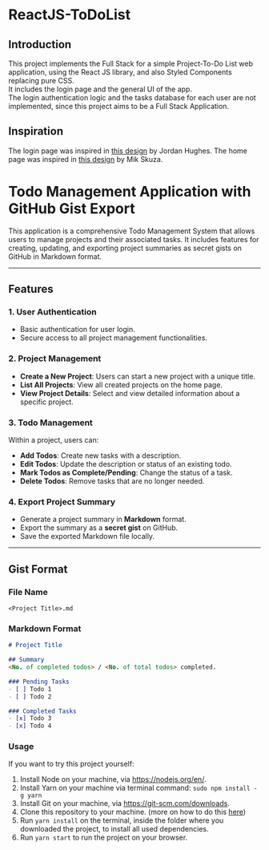 # ReactJS-ToDoList
## Introduction
This project implements the Full Stack for a simple Project-To-Do List web application, using the React JS library, and also Styled Components replacing pure CSS.<br/>
It includes the login page and the general UI of the app. <br/>
The login authentication logic and the tasks database for each user are not implemented, since this project aims to be a Full Stack Application.

## Inspiration
The login page was inspired in [this design](https://dribbble.com/shots/17564792-Log-in-page-Untitled-UI/attachments/12710737?mode=media) by Jordan Hughes.
The home page was inspired in [this design](https://dribbble.com/shots/14440819-KosmoTime-Task-Manager/attachments/6121947?mode=media) by Mik Skuza.

# Todo Management Application with GitHub Gist Export

This application is a comprehensive Todo Management System that allows users to manage projects and their associated tasks. It includes features for creating, updating, and exporting project summaries as secret gists on GitHub in Markdown format.

---

## Features

### 1. **User Authentication**
- Basic authentication for user login.
- Secure access to all project management functionalities.

### 2. **Project Management**
- **Create a New Project**: Users can start a new project with a unique title.
- **List All Projects**: View all created projects on the home page.
- **View Project Details**: Select and view detailed information about a specific project.

### 3. **Todo Management**
Within a project, users can:
- **Add Todos**: Create new tasks with a description.
- **Edit Todos**: Update the description or status of an existing todo.
- **Mark Todos as Complete/Pending**: Change the status of a task.
- **Delete Todos**: Remove tasks that are no longer needed.

### 4. **Export Project Summary**
- Generate a project summary in **Markdown** format.
- Export the summary as a **secret gist** on GitHub.
- Save the exported Markdown file locally.

---

## Gist Format

### File Name
`<Project Title>.md`

### Markdown Format
```markdown
# Project Title

## Summary
<No. of completed todos> / <No. of total todos> completed.

### Pending Tasks
- [ ] Todo 1
- [ ] Todo 2

### Completed Tasks
- [x] Todo 3
- [x] Todo 4
```

### Usage
If you want to try this project yourself:
1. Install Node on your machine, via https://nodejs.org/en/.
2. Install Yarn on your machine via terminal command: `sudo npm install -g yarn`
3. Install Git on your machine, via https://git-scm.com/downloads.
4. Clone this repository to your machine. (more on how to do this [here](https://docs.github.com/en/repositories/creating-and-managing-repositories/cloning-a-repository))
5. Run ```yarn install``` on the terminal, inside the folder where you downloaded the project, to install all used dependencies.
6. Run `yarn start` to run the project on your browser.




